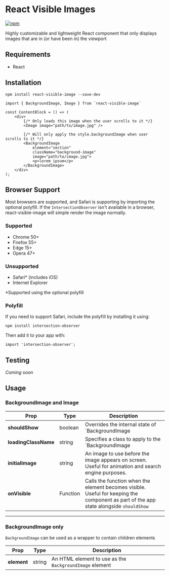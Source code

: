 # React Visible Images
[![npm](https://img.shields.io/npm/l/express.svg)](https://github.com/pixelfusion/react-visible-image)

Highly customizable and lightweight React component that only displays images that are in (or have been in) the viewport

## Requirements
- React

## Installation
```
npm install react-visible-image --save-dev
```

```
import { BackgroundImage, Image } from `react-visible-image`

const ContentBlock = () => (
    <div>
        {/* Only loads this image when the user scrolls to it */}
        <Image image="path/to/image.jpg" />

        {/* Will only apply the style.backgroundImage when user scrolls to it */}
        <BackgroundImage
            element="section"
            className="background-image"
            image="path/to/image.jpg">
            <p>lorem ipsum</p>
        </BackgroundImage>
    </div>
);
```

## Browser Support
Most browsers are supported, and Safari is supporting by importing the optional polyfill. If the `IntersectionObserver` isn't available in a browser, react-visible-image will simple render the image normally.

### Supported
- Chrome 50+
- Firefox 55+
- Edge 15+
- Opera 47+

### Unsupported
- Safari\* (includes iOS)
- Internet Explorer

\*Supported using the optional polyfill

### Polyfill
If you need to support Safari, include the polyfill by installing it using:
```
npm install intersection-observer
```

Then add it to your app with:
```
import 'intersection-observer';
```

## Testing
_Coming soon_


## Usage

### BackgroundImage and Image

| Prop                 | Type     | Description                                                                                                                                                                    |
| -------------------- | -------- | ------------------------------------------------------------------------------------------------------------------------------------------------------------------------------ |
| **shouldShow**       | boolean  | Overrides the internal state of `BackgroundImage|Image`. If set to `true`, the image will always show. If set to `false`, either the `initialImage` will show or nothing will. |
| **loadingClassName** | string   | Specifies a class to apply to the `BackgroundImage|Image` before the image has loaded                                                                                          |
| **initialImage**     | string   | An image to use before the image appears on screen. Useful for animation and search engine purposes.                                                                           |
| **onVisible**        | Function | Calls the function when the element becomes visible. Useful for keeping the component as part of the app state alongside `shouldShow`                                          |
---

### BackgroundImage only
`BackgroundImage` can be used as a wrapper to contain children elements

| Prop | Type | Description |
|---|--|--|
| **element** | string | An HTML element to use as the `BackgroundImage` element |

